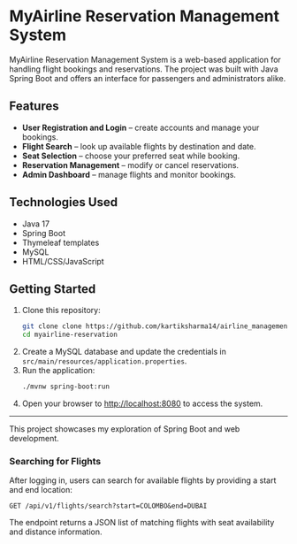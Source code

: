 # MyAirline Reservation Management System

MyAirline Reservation Management System is a web-based application for handling flight bookings and reservations. The project was built with Java Spring Boot and offers an interface for passengers and administrators alike.

## Features
- **User Registration and Login** – create accounts and manage your bookings.
- **Flight Search** – look up available flights by destination and date.
- **Seat Selection** – choose your preferred seat while booking.
- **Reservation Management** – modify or cancel reservations.
- **Admin Dashboard** – manage flights and monitor bookings.

## Technologies Used
- Java 17
- Spring Boot
- Thymeleaf templates
- MySQL
- HTML/CSS/JavaScript

## Getting Started
1. Clone this repository:
   ```bash
   git clone clone https://github.com/kartiksharma14/airline_management_simulator.git
   cd myairline-reservation
   ```
2. Create a MySQL database and update the credentials in `src/main/resources/application.properties`.
3. Run the application:
   ```bash
   ./mvnw spring-boot:run
   ```
4. Open your browser to [http://localhost:8080](http://localhost:8080) to access the system.

---
This project showcases my exploration of Spring Boot and web development.
### Searching for Flights

After logging in, users can search for available flights by providing a start and end location:

```http
GET /api/v1/flights/search?start=COLOMBO&end=DUBAI
```

The endpoint returns a JSON list of matching flights with seat availability and distance information.

